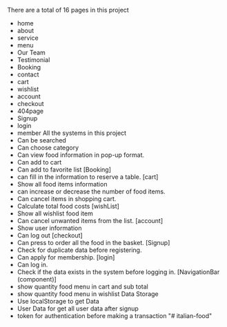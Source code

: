 There are a total of 16 pages in this project
- home
- about
- service
- menu
- Our Team 
- Testimonial
- Booking
- contact
- cart
- wishlist
- account
- checkout
- 404page
- Signup
- login
- member
 All the systems in this project
- Can be searched
- Can choose category
- Can view food information in pop-up format.
- Can add to cart
- Can add to favorite list
[Booking]
- can fill in the information to reserve a table.
[cart]
- Show all food items information
- can increase or decrease the number of food items.
- Can cancel items in shopping cart.
- Calculate total food costs
[wishList]
- Show all wishlist food item
- Can cancel unwanted items from the list.
[account]
- Show user information
- Can log out
[checkout]
- Can press to order all the food in the basket.
[Signup]
-  Check for duplicate data before registering.
- Can apply for membership.
[login]
- Can log in.
- Check if the data exists in the system before logging in.
[NavigationBar (component)]
- show quantity food menu in cart and sub total
- show quantity food menu in wishlist
Data Storage
- Use localStorage to get Data 
- User Data for get all user data after signup 
- token for authentication before making a transaction
"# italian-food" 

